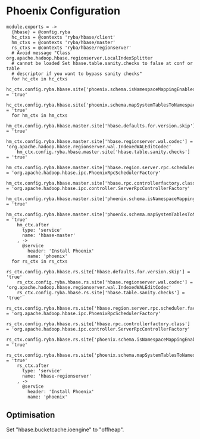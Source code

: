 
# Phoenix Configuration

    module.exports = ->
      {hbase} = @config.ryba
      hc_ctxs = @contexts 'ryba/hbase/client'
      hm_ctxs = @contexts 'ryba/hbase/master'
      rs_ctxs = @contexts 'ryba/hbase/regionserver'
      # Avoid message "Class org.apache.hadoop.hbase.regionserver.LocalIndexSplitter
      # cannot be loaded Set hbase.table.sanity.checks to false at conf or table
      # descriptor if you want to bypass sanity checks"
      for hc_ctx in hc_ctxs
        hc_ctx.config.ryba.hbase.site['phoenix.schema.isNamespaceMappingEnabled'] = 'true'
        hc_ctx.config.ryba.hbase.site['phoenix.schema.mapSystemTablesToNamespace'] = 'true'
      for hm_ctx in hm_ctxs
        hm_ctx.config.ryba.hbase.master.site['hbase.defaults.for.version.skip'] = 'true'
        hm_ctx.config.ryba.hbase.master.site['hbase.regionserver.wal.codec'] = 'org.apache.hadoop.hbase.regionserver.wal.IndexedWALEditCodec'
        hm_ctx.config.ryba.hbase.master.site['hbase.table.sanity.checks'] = 'true'
        hm_ctx.config.ryba.hbase.master.site['hbase.region.server.rpc.scheduler.factory.class'] = 'org.apache.hadoop.hbase.ipc.PhoenixRpcSchedulerFactory'
        hm_ctx.config.ryba.hbase.master.site['hbase.rpc.controllerfactory.class'] = 'org.apache.hadoop.hbase.ipc.controller.ServerRpcControllerFactory'
        hm_ctx.config.ryba.hbase.master.site['phoenix.schema.isNamespaceMappingEnabled'] = 'true'
        hm_ctx.config.ryba.hbase.master.site['phoenix.schema.mapSystemTablesToNamespace'] = 'true'
        hm_ctx.after
          type: 'service'
          name: 'hbase-master'
        , ->
          @service
            header: 'Install Phoenix'
            name: 'phoenix'
      for rs_ctx in rs_ctxs
        rs_ctx.config.ryba.hbase.rs.site['hbase.defaults.for.version.skip'] = 'true'
        rs_ctx.config.ryba.hbase.rs.site['hbase.regionserver.wal.codec'] = 'org.apache.hadoop.hbase.regionserver.wal.IndexedWALEditCodec'
        rs_ctx.config.ryba.hbase.rs.site['hbase.table.sanity.checks'] = 'true'
        rs_ctx.config.ryba.hbase.rs.site['hbase.region.server.rpc.scheduler.factory.class'] = 'org.apache.hadoop.hbase.ipc.PhoenixRpcSchedulerFactory'
        rs_ctx.config.ryba.hbase.rs.site['hbase.rpc.controllerfactory.class'] = 'org.apache.hadoop.hbase.ipc.controller.ServerRpcControllerFactory'
        rs_ctx.config.ryba.hbase.rs.site['phoenix.schema.isNamespaceMappingEnabled'] = 'true'
        rs_ctx.config.ryba.hbase.rs.site['phoenix.schema.mapSystemTablesToNamespace'] = 'true'
        rs_ctx.after
          type: 'service'
          name: 'hbase-regionserver'
        , ->
          @service
            header: 'Install Phoenix'
            name: 'phoenix'

## Optimisation

Set "hbase.bucketcache.ioengine" to "offheap".
